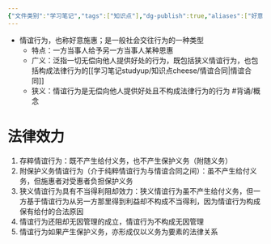```yaml
---
{"文件类别":"学习笔记","tags":["知识点"],"dg-publish":true,"aliases":["好意施惠"],"permalink":"/学习笔记studyup/知识点cheese/情谊行为/","dgPassFrontmatter":true,"noteIcon":"","created":"2024-07-06T10:45:19.374+08:00","updated":"2024-10-13T16:43:11.933+08:00"}
---
```


- 情谊行为，也称好意施惠；是一般社会交往行为的一种类型
	- 特点：一方当事人给予另一方当事人某种恩惠
	- 广义：泛指⼀切无偿向他人提供好处的行为，既包括狭义情谊行为，也包括构成法律行为的[[学习笔记studyup/知识点cheese/情谊合同\|情谊合同]]
	- 狭义：情谊行为是无偿向他人提供好处且不构成法律行为的行为 #背诵/概念 
# 法律效力
1. 存粹情谊行为：既不产生给付义务，也不产生保护义务（附随义务）
2. 附保护义务情谊行为（介于纯粹情谊行为与情谊合同之间）：虽不产生给付义务，但施惠者对受惠者负担保护义务
3. 狭义情谊行为具有不当得利阻却效力：狭义情谊行为虽不产生给付义务，但一方基于情谊行为从另一方那里得到利益却不构成不当得利，因为情谊行为构成保有给付的合法原因
4. 情谊行为还阻却无因管理的成立，情谊行为不构成无因管理
5. 情谊行为如果产生保护义务，亦形成仅以义务为要素的法律关系

